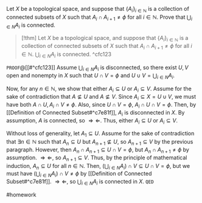 Let $X$ be a topological space, and suppose that $\{A_{i}\}_{i∈\mathbb{N}}$ is a collection of connected subsets of $X$ such that $A_{i} \cap A_{i+1} \neq \phi$ for all $i \in \mathbb{N}$. Prove that $\displaystyle\bigcup_{i\in N}A_{i}$ is connected.
>[!thm]
>Let $X$ be a topological space, and suppose that $\{A_{i}\}_{i∈\mathbb{N}}$ is a collection of connected subsets of $X$ such that $A_{i} \cap A_{i+1} \neq \phi$ for all $i \in \mathbb{N}$. $\displaystyle\bigcup_{i\in N}A_{i}$ is connected. ^cfc123

`PROOF`@[[#^cfc123]]
Assume $\displaystyle\bigcup_{i\in N}A_{i}$ is disconnected, so there exist $U,V$ open and nonempty in $X$ such that $U \cap V = \phi$ and $U \cup V = \displaystyle\bigcup_{i\in N}A_{i}$. 

Now, for any $n \in \mathbb{N}$, we show that either $A_{i} \subseteq U$ or $A_{i} \subseteq V$. Assume for the sake of contradiction that $A \not\subseteq U$ and $A \not \subseteq V$. Since $A_{i} \subseteq X = U \cup V$, we must have both ${} A \cap U, A_{i} \cap V \neq \phi {}$. Also, since $U \cap V = \phi$, ${} A_{i} \cap U \cap V = \phi {}$. Then, by [[Definition of Connected Subset#^c7e81f]], $A_{i}$ is disconnected in $X$. By assumption, $A$ is connected, so $\Longrightarrow\Longleftarrow$. Thus, either $A_{i} \subseteq U$ or $A_{i} \subseteq V$.

Without loss of generality, let $A_{1} \subseteq U$. Assume for the sake of contradiction that $\exists n \in \mathbb{N}$ such that $A_{n} \subseteq U$ but ${} A_{n+1} \not\subseteq U$, so $A_{n+1} \subseteq V$ by the previous paragraph. However, then ${} A_{n} \cap A_{n+1} \subseteq U \cap V = \phi$, but $A_{n} \cap A_{n+1} \neq \phi$ by assumption. $\Longrightarrow\Longleftarrow$, so $A_{n+1} \subseteq V$. Thus, by the principle of mathematical induction, $A_{n} \subseteq U$ for all $n \in \mathbb{N}$. Then, $\left(\displaystyle\bigcup_{i\in N}A_{i} \right) \cap V \subseteq U \cap V = \phi$, but we must have $\left(\displaystyle\bigcup_{i\in N}A_{i}\right) \cap V \neq \phi$ by [[Definition of Connected Subset#^c7e81f]]. $\Longrightarrow\Longleftarrow$, so $\displaystyle\bigcup_{i\in N}A_{i}$ is connected in $X$.
`QED`

#homework